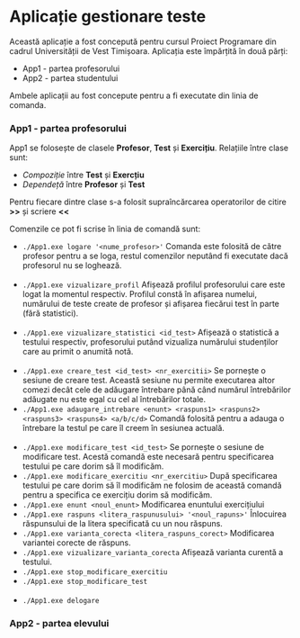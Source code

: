 # Aplicație gestionare teste 

Această aplicație a fost concepută pentru cursul Proiect Programare din cadrul Universității de Vest Timișoara. Aplicația este împărțită în două părți:

- App1 - partea profesorului 
- App2 - partea studentului 

Ambele aplicații au fost concepute pentru a fi executate din linia de comanda.

### App1 - partea profesorului 

App1 se folosește de clasele **Profesor**, **Test** și **Exercițiu**. Relațiile între clase sunt:

- *Compoziție* între **Test** și **Exercțiu**
- *Dependeță* între **Profesor** și **Test**

Pentru fiecare dintre clase s-a folosit supraîncărcarea operatorilor de citire **>>** și scriere **<<**

Comenzile ce pot fi scrise în linia de comandă sunt:

- `./App1.exe logare '<nume_profesor>'` 
    Comanda este folosită de către profesor pentru a se loga, restul comenzilor neputând fi executate dacă profesorul nu se loghează.<br><br>
- `./App1.exe vizualizare_profil`
    Afișează profilul profesorului care este logat la momentul respectiv. Profilul constă în afișarea numelui, numărului de teste create de profesor și afișarea fiecărui test în parte (fără statistici).<br><br>
- `./App1.exe vizualizare_statistici <id_test>`
    Afișează o statistică a testului respectiv, profesorului putând vizualiza numărului studenților care au primit o anumită notă. <br><br>
- `./App1.exe creare_test <id_test> <nr_exercitii>` 
    Se pornește o sesiune de creare test. Această sesiune nu permite executarea altor comezi decât cele de adăugare întrebare până când numărul întrebărilor adăugate nu este egal cu cel al întrebărilor totale.
- `./App1.exe adaugare_intrebare <enunt> <raspuns1> <raspuns2> <raspuns3> <raspuns4> <a/b/c/d>`
    Comandă folosită pentru a adauga o întrebare la testul pe care îl creem în sesiunea actuală. <br><br>
- `./App1.exe modificare_test <id_test>`
    Se pornește o sesiune de modificare test. Acestă comandă este necesară pentru specificarea testului pe care dorim să îl modificăm.
- `./App1.exe modificare_exercitiu <nr_exercitiu>` 
    După specificarea testului pe care dorim să îl modificăm ne folosim de această comandă pentru a specifica ce exercițiu dorim să modificăm.
- `./App1.exe enunt <noul_enunt>`
    Modificarea enuntului exercițiului
- `./App1.exe raspuns <litera_raspunusului> '<noul_rapuns>'`
    Înlocuirea răspunsului de la litera specificată cu un nou răspuns.
- `./App1.exe varianta_corecta <litera_raspuns_corect>`
    Modificarea variantei corecte de răspuns.
- `./App1.exe vizualizare_varianta_corecta`
    Afișează varianta curentă a testului.
- `./App1.exe stop_modificare_exercitiu`
- `./App1.exe stop_modificare_test`
<br><br>
- `./App1.exe delogare`

### App2 - partea elevului 